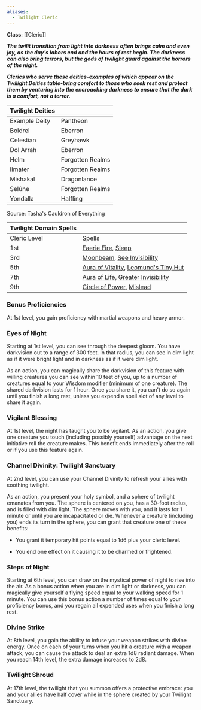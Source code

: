 ```yaml
---
aliases:
  - Twilight Cleric
---
```

**Class**: [[Cleric]] 

**_The twilit transition from light into darkness often brings calm and even joy, as the day's labors end and the hours of rest begin. The darkness can also bring terrors, but the gods of twilight guard against the horrors of the night._**

**_Clerics who serve these deities-examples of which appear on the Twilight Deities table-bring comfort to those who seek rest and protect them by venturing into the encroaching darkness to ensure that the dark is a comfort, not a terror._**

|Twilight Deities|   |
|---|---|
|Example Deity|Pantheon|
|Boldrei|Eberron|
|Celestian|Greyhawk|
|Dol Arrah|Eberron|
|Helm|Forgotten Realms|
|Ilmater|Forgotten Realms|
|Mishakal|Dragonlance|
|Selûne|Forgotten Realms|
|Yondalla|Halfling|

Source: Tasha's Cauldron of Everything

|Twilight Domain Spells|   |
|---|---|
|Cleric Level|Spells|
|1st|[Faerie Fire](http://dnd5e.wikidot.com/spell:faerie-fire), [Sleep](http://dnd5e.wikidot.com/spell:sleep)|
|3rd|[Moonbeam](http://dnd5e.wikidot.com/spell:moonbeam), [See Invisibility](http://dnd5e.wikidot.com/spell:see-invisibility)|
|5th|[Aura of Vitality](http://dnd5e.wikidot.com/spell:aura-of-vitality), [Leomund's Tiny Hut](http://dnd5e.wikidot.com/spell:leomunds-tiny-hut)|
|7th|[Aura of Life](http://dnd5e.wikidot.com/spell:aura-of-life), [Greater Invisibility](http://dnd5e.wikidot.com/spell:greater-invisibility)|
|9th|[Circle of Power](http://dnd5e.wikidot.com/spell:circle-of-power), [Mislead](http://dnd5e.wikidot.com/spell:mislead)|

### Bonus Proficiencies

At 1st level, you gain proficiency with martial weapons and heavy armor.

### Eyes of Night

Starting at 1st level, you can see through the deepest gloom. You have darkvision out to a range of 300 feet. In that radius, you can see in dim light as if it were bright light and in darkness as if it were dim light.

As an action, you can magically share the darkvision of this feature with willing creatures you can see within 10 feet of you, up to a number of creatures equal to your Wisdom modifier (minimum of one creature). The shared darkvision lasts for 1 hour. Once you share it, you can't do so again until you finish a long rest, unless you expend a spell slot of any level to share it again.

### Vigilant Blessing

At 1st level, the night has taught you to be vigilant. As an action, you give one creature you touch (including possibly yourself) advantage on the next initiative roll the creature makes. This benefit ends immediately after the roll or if you use this feature again.

### Channel Divinity: Twilight Sanctuary

At 2nd level, you can use your Channel Divinity to refresh your allies with soothing twilight.

As an action, you present your holy symbol, and a sphere of twilight emanates from you. The sphere is centered on you, has a 30-foot radius, and is filled with dim light. The sphere moves with you, and it lasts for 1 minute or until you are incapacitated or die. Whenever a creature (including you) ends its turn in the sphere, you can grant that creature one of these benefits:

- You grant it temporary hit points equal to 1d6 plus your cleric level.

- You end one effect on it causing it to be charmed or frightened.

### Steps of Night

Starting at 6th level, you can draw on the mystical power of night to rise into the air. As a bonus action when you are in dim light or darkness, you can magically give yourself a flying speed equal to your walking speed for 1 minute. You can use this bonus action a number of times equal to your proficiency bonus, and you regain all expended uses when you finish a long rest.

### Divine Strike

At 8th level, you gain the ability to infuse your weapon strikes with divine energy. Once on each of your turns when you hit a creature with a weapon attack, you can cause the attack to deal an extra 1d8 radiant damage. When you reach 14th level, the extra damage increases to 2d8.

### Twilight Shroud

At 17th level, the twilight that you summon offers a protective embrace: you and your allies have half cover while in the sphere created by your Twilight Sanctuary.